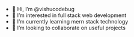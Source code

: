 - 👋 Hi, I’m @vishucodebug
- 👀 I’m interested in full stack web development
- 🌱 I’m currently learning mern stack technology
- 💞️ I’m looking to collaborate on useful projects


<!---
vishucodebug/vishucodebug is a ✨ special ✨ repository because its `README.md` (this file) appears on your GitHub profile.
You can click the Preview link to take a look at your changes.
--->
